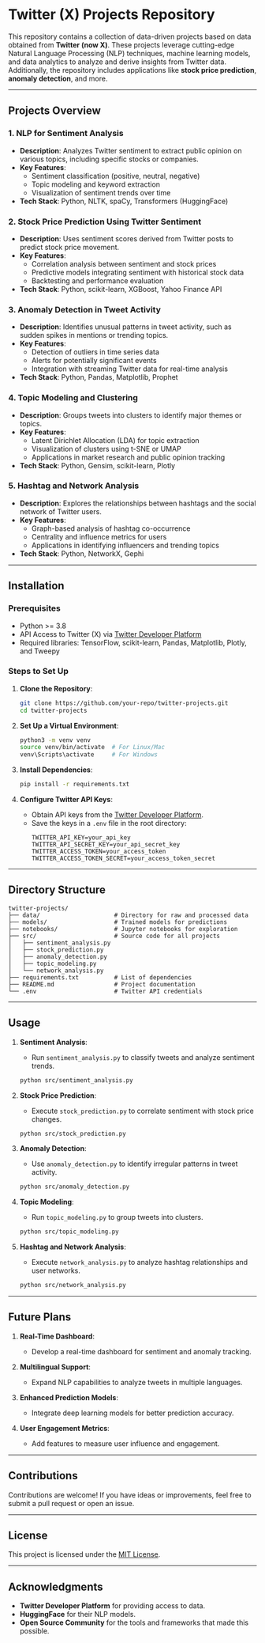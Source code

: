 # Twitter (X) Projects Repository

This repository contains a collection of data-driven projects based on data obtained from **Twitter (now X)**. These projects leverage cutting-edge Natural Language Processing (NLP) techniques, machine learning models, and data analytics to analyze and derive insights from Twitter data. Additionally, the repository includes applications like **stock price prediction**, **anomaly detection**, and more.

---

## Projects Overview

### 1. **NLP for Sentiment Analysis**
   - **Description**: Analyzes Twitter sentiment to extract public opinion on various topics, including specific stocks or companies.
   - **Key Features**:
     - Sentiment classification (positive, neutral, negative)
     - Topic modeling and keyword extraction
     - Visualization of sentiment trends over time
   - **Tech Stack**: Python, NLTK, spaCy, Transformers (HuggingFace)

### 2. **Stock Price Prediction Using Twitter Sentiment**
   - **Description**: Uses sentiment scores derived from Twitter posts to predict stock price movement.
   - **Key Features**:
     - Correlation analysis between sentiment and stock prices
     - Predictive models integrating sentiment with historical stock data
     - Backtesting and performance evaluation
   - **Tech Stack**: Python, scikit-learn, XGBoost, Yahoo Finance API

### 3. **Anomaly Detection in Tweet Activity**
   - **Description**: Identifies unusual patterns in tweet activity, such as sudden spikes in mentions or trending topics.
   - **Key Features**:
     - Detection of outliers in time series data
     - Alerts for potentially significant events
     - Integration with streaming Twitter data for real-time analysis
   - **Tech Stack**: Python, Pandas, Matplotlib, Prophet

### 4. **Topic Modeling and Clustering**
   - **Description**: Groups tweets into clusters to identify major themes or topics.
   - **Key Features**:
     - Latent Dirichlet Allocation (LDA) for topic extraction
     - Visualization of clusters using t-SNE or UMAP
     - Applications in market research and public opinion tracking
   - **Tech Stack**: Python, Gensim, scikit-learn, Plotly

### 5. **Hashtag and Network Analysis**
   - **Description**: Explores the relationships between hashtags and the social network of Twitter users.
   - **Key Features**:
     - Graph-based analysis of hashtag co-occurrence
     - Centrality and influence metrics for users
     - Applications in identifying influencers and trending topics
   - **Tech Stack**: Python, NetworkX, Gephi

---

## Installation

### Prerequisites
- Python >= 3.8
- API Access to Twitter (X) via [Twitter Developer Platform](https://developer.twitter.com/)
- Required libraries: TensorFlow, scikit-learn, Pandas, Matplotlib, Plotly, and Tweepy

### Steps to Set Up

1. **Clone the Repository**:
   ```bash
   git clone https://github.com/your-repo/twitter-projects.git
   cd twitter-projects
   ```

2. **Set Up a Virtual Environment**:
   ```bash
   python3 -m venv venv
   source venv/bin/activate  # For Linux/Mac
   venv\Scripts\activate     # For Windows
   ```

3. **Install Dependencies**:
   ```bash
   pip install -r requirements.txt
   ```

4. **Configure Twitter API Keys**:
   - Obtain API keys from the [Twitter Developer Platform](https://developer.twitter.com/).
   - Save the keys in a `.env` file in the root directory:
     ```env
     TWITTER_API_KEY=your_api_key
     TWITTER_API_SECRET_KEY=your_api_secret_key
     TWITTER_ACCESS_TOKEN=your_access_token
     TWITTER_ACCESS_TOKEN_SECRET=your_access_token_secret
     ```

---

## Directory Structure

```
twitter-projects/
├── data/                     # Directory for raw and processed data
├── models/                   # Trained models for predictions
├── notebooks/                # Jupyter notebooks for exploration
├── src/                      # Source code for all projects
│   ├── sentiment_analysis.py
│   ├── stock_prediction.py
│   ├── anomaly_detection.py
│   ├── topic_modeling.py
│   └── network_analysis.py
├── requirements.txt          # List of dependencies
├── README.md                 # Project documentation
└── .env                      # Twitter API credentials
```

---

## Usage

1. **Sentiment Analysis**:
   - Run `sentiment_analysis.py` to classify tweets and analyze sentiment trends.

   ```bash
   python src/sentiment_analysis.py
   ```

2. **Stock Price Prediction**:
   - Execute `stock_prediction.py` to correlate sentiment with stock price changes.

   ```bash
   python src/stock_prediction.py
   ```

3. **Anomaly Detection**:
   - Use `anomaly_detection.py` to identify irregular patterns in tweet activity.

   ```bash
   python src/anomaly_detection.py
   ```

4. **Topic Modeling**:
   - Run `topic_modeling.py` to group tweets into clusters.

   ```bash
   python src/topic_modeling.py
   ```

5. **Hashtag and Network Analysis**:
   - Execute `network_analysis.py` to analyze hashtag relationships and user networks.

   ```bash
   python src/network_analysis.py
   ```

---

## Future Plans

1. **Real-Time Dashboard**:
   - Develop a real-time dashboard for sentiment and anomaly tracking.

2. **Multilingual Support**:
   - Expand NLP capabilities to analyze tweets in multiple languages.

3. **Enhanced Prediction Models**:
   - Integrate deep learning models for better prediction accuracy.

4. **User Engagement Metrics**:
   - Add features to measure user influence and engagement.

---

## Contributions

Contributions are welcome! If you have ideas or improvements, feel free to submit a pull request or open an issue.

---

## License

This project is licensed under the [MIT License](LICENSE).

---

## Acknowledgments

- **Twitter Developer Platform** for providing access to data.
- **HuggingFace** for their NLP models.
- **Open Source Community** for the tools and frameworks that made this possible.


